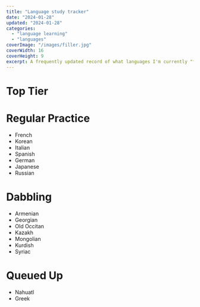 ```yaml
---
title: "Language study tracker"
date: "2024-01-28"
updated: "2024-01-28"
categories: 
  - "language learning"
  - "languages"
coverImage: "/images/filler.jpg"
coverWidth: 16
coverHeight: 9
excerpt: A frequently updated record of what languages I'm currently "focusing" on, dabbling in, struggling to maintain, etc.
---
```

<script>
  import Masonry from '$lib/components/Masonry.svelte';

  let gridItems1 = ['asdasd','ብእሲ ፡ ጻድቅ ፡ ዘእምኀበ ፡ እግዚአብሔር ፡ እንዘ ፡ አዕይንቲሁ ፡ ክሡታት ፡ ወይሬኢ ፡ ራእየ ፡ ቅዱሰ ፡ ዘበሰማያት ፡ ዘአርአዩኒ ፡ መላእክት ፡ ወሰማዕኩ ፡ እምኀቤሆሙ ፡ ኵሎ ፡ ወአእመርኩ ፡ አነ ፡ ዘእሬኢ ፡ ወአኮ ፡ ለዝ ፡ ትውልድ ፡ አላ ፡ ለዘይመጽእ ፡ ትውልድ','fdflkgmd lfkgmd;fgmer ogrpoker','Lorem ipsum dolor sit amet, consectetur adipiscing elit, sed do eiusmod tempor incididunt ut labore et dolore magna aliqua. Ut enim ad minim veniam, quis nostrud exercitation ullamco laboris nisi ut aliquip ex ea commodo consequat. Duis aute irure dolor in reprehenderit in voluptate velit esse cillum dolore eu fugiat nulla pariatur. Excepteur sint occaecat cupidatat non proident, sunt in culpa qui officia deserunt mollit anim id est laborum','24334235r','sdfsdgs','sdfsdg','sdfdfg','sfgdfg','asdas','sfgsd',' ቃለ ፡ በረከት ፡ ዘሄኖክ ፡ ዘከመ ፡ ባረከ ፡ ኅሩያነ ፡ ወጻድቃነ ፡ እለ ፡ ሀለዉ ፡ ይኩኑ ፡ በዕለተ ፡ ምንዳቤ ፡ ለአሰስሎ ፡ ኵሉ ፡ እኩያን ፡ ወረሲዓን ። ወአውሥአ ፡ ወይቤ ፡ ሄኖክ ፡','123213']
</script>

# Top Tier
<Masonry items={gridItems1} />

# Regular Practice
- French
- Korean
- Italian
- Spanish
- German
- Japanese
- Russian

# Dabbling
- Armenian
- Georgian
- Old Occitan
- Kazakh
- Mongolian
- Kurdish
- Syriac

# Queued Up
- Nahuatl
- Greek


